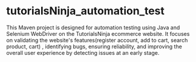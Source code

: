 # tutorialsNinja_automation_test

This Maven project is designed for automation testing using Java and Selenium WebDriver on the TutorialsNinja ecommerce website. It focuses on validating the website's features(register account, add to cart, search product, cart) , identifying bugs, ensuring reliability, and improving the overall user experience by detecting issues at an early stage.
